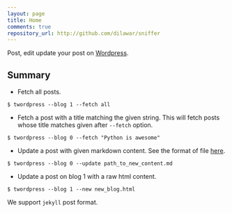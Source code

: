 ```yaml
---
layout: page
title: Home
comments: true
repository_url: http://github.com/dilawar/sniffer
---
```


Post, edit update your post on [Wordpress](http://wordpress.org).

## Summary 

- Fetch all posts.

~~~
$ twordpress --blog 1 --fetch all
~~~

- Fetch a post with a title matching the given string. This will fetch posts
  whose title matches given after `--fetch` option.

~~~
$ twordpress --blog 0 --fetch "Python is awesome"
~~~~

- Update a post with given markdown content. See the format of file
  [here]({{site.url}}/Format).

~~~
$ twordpress --blog 0 --update path_to_new_content.md
~~~

- Update a post on blog 1 with a raw html content.

~~~
$ twordpress --blog 1 --new new_blog.html
~~~

We support `jekyll` post format.
